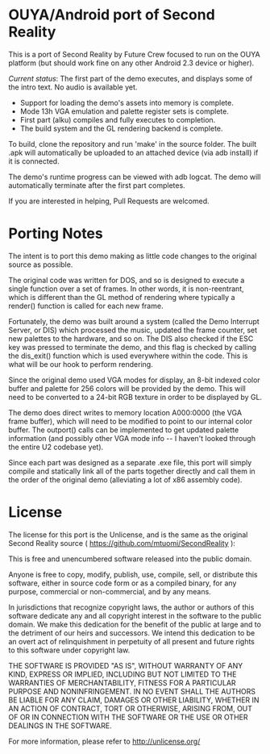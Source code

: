 OUYA/Android port of Second Reality
===================================

This is a port of Second Reality by Future Crew focused to run on the OUYA platform (but should work fine on any other Android 2.3 device or higher).

_Current status_: The first part of the demo executes, and displays some of the intro text.  No audio is available yet.

- Support for loading the demo's assets into memory is complete.
- Mode 13h VGA emulation and palette register sets is complete.
- First part (alku) compiles and fully executes to completion.
- The build system and the GL rendering backend is complete.

To build, clone the repository and run 'make' in the source folder.  The built .apk will automatically be uploaded to an attached device (via adb install) if it is connected.

The demo's runtime progress can be viewed with adb logcat.  The demo will automatically terminate after the first part completes.

If you are interested in helping, Pull Requests are welcomed.


Porting Notes
=============

The intent is to port this demo making as little code changes to the original source as possible.

The original code was written for DOS, and so is designed to execute a single function over a set of frames.  In other words, it is non-reentrant, which is different than the GL method of rendering where typically a render() function is called for each new frame.

Fortunately, the demo was built around a system (called the Demo Interrupt Server, or DIS) which processed the music, updated the frame counter, set new palettes to the hardware, and so on.  The DIS also checked if the ESC key was pressed to terminate the demo, and this flag is checked by calling the dis\_exit() function which is used everywhere within the code.  This is what will be our hook to perform rendering.

Since the original demo used VGA modes for display, an 8-bit indexed color buffer and palette for 256 colors will be provided by the demo.  This will need to be converted to a 24-bit RGB texture in order to be displayed by GL.

The demo does direct writes to memory location A000:0000 (the VGA frame buffer), which will need to be modified to point to our internal color buffer.  The outport() calls can be implemented to get updated palette information (and possibly other VGA mode info -- I haven't looked through the entire U2 codebase yet).

Since each part was designed as a separate .exe file, this port will simply compile and statically link all of the parts together directly and call them in the order of the original demo (alleviating a lot of x86 assembly code).


License
=======

The license for this port is the Unlicense, and is the same as the original Second Reality source ( https://github.com/mtuomi/SecondReality ):

This is free and unencumbered software released into the public domain.

Anyone is free to copy, modify, publish, use, compile, sell, or
distribute this software, either in source code form or as a compiled
binary, for any purpose, commercial or non-commercial, and by any
means.

In jurisdictions that recognize copyright laws, the author or authors
of this software dedicate any and all copyright interest in the
software to the public domain. We make this dedication for the benefit
of the public at large and to the detriment of our heirs and
successors. We intend this dedication to be an overt act of
relinquishment in perpetuity of all present and future rights to this
software under copyright law.

THE SOFTWARE IS PROVIDED "AS IS", WITHOUT WARRANTY OF ANY KIND,
EXPRESS OR IMPLIED, INCLUDING BUT NOT LIMITED TO THE WARRANTIES OF
MERCHANTABILITY, FITNESS FOR A PARTICULAR PURPOSE AND NONINFRINGEMENT.
IN NO EVENT SHALL THE AUTHORS BE LIABLE FOR ANY CLAIM, DAMAGES OR
OTHER LIABILITY, WHETHER IN AN ACTION OF CONTRACT, TORT OR OTHERWISE,
ARISING FROM, OUT OF OR IN CONNECTION WITH THE SOFTWARE OR THE USE OR
OTHER DEALINGS IN THE SOFTWARE.

For more information, please refer to <http://unlicense.org/>
